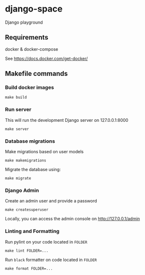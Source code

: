 # django-space
Django playground


## Requirements

docker & docker-compose

See https://docs.docker.com/get-docker/


## Makefile commands


### Build docker images

```
make build
```

### Run server

This will run the development Django server on 127.0.0.1:8000

```
make server
```

### Database migrations

Make migrations based on user models

```
make makemigrations
```

Migrate the database using:

```
make migrate
```

### Django Admin

Create an admin user and provide a password

```
make createsuperuser
```

Locally, you can access the admin console on http://127.0.0.1/admin

### Linting and Formatting

Run pylint on your code located in `FOLDER`

```
make lint FOLDER=...
```

Run `black` formatter on code located in `FOLDER`

```
make format FOLDER=...
```

